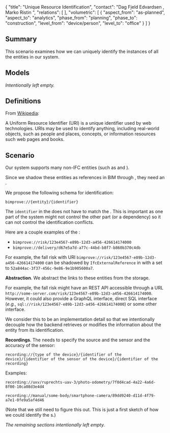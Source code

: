 <rasaeco-meta>
{
    "title": "Unique Resource Identification",
    "contact": "Dag Fjeld Edvardsen <dag.fjeld.edvardsen@catenda.no>, Marko Ristin <rist@zhaw.ch>",
    "relations": [
    ],
    "volumetric": [
        {
            "aspect_from": "as-planned", "aspect_to": "analytics",
            "phase_from": "planning", "phase_to": "construction",
            "level_from": "device/person", "level_to": "office"
        }
    ]
}
</rasaeco-meta>

## Summary

This scenario examines how we can uniquely identify the instances of all the entities in our system.

## Models

*Intentionally left empty.*

## Definitions

<def name="identifier" >

From [Wikipedia](https://en.wikipedia.org/wiki/Uniform_Resource_Identifier):

A Uniform Resource Identifier (URI) is a unique identifier used by web technologies. 
URIs may be used to identify anything, including real-world objects, such as people and places, 
concepts, or information resources such web pages and books.

</def>

## Scenario

Our system supports many non-IFC entities (such as <ref name="risk_management#risk" /> and
<ref name="on-site_logistics#delivery_update" />).

Since we shadow these entities as references in BIM through 
<ref name="evolving_plan#non_ifc_entity" />, they need an <ref name="identifier" />.

We propose the following schema for identification:

```
bimprove://{entity}/{identifier}
```  

The `identifier` in the <ref name="identifier" /> does not have to match the
<ref name="evolving_plan#guid" />. This is important as one part of the system might
not control the other part (or a dependency) so it can not control the identification conflicts.

Here are a couple examples of the <ref name="identifier" />:
* `bimprove://risk/123e4567-e89b-12d3-a456-426614174000` 
* `bimprove://delivery/d67e5a7d-a77c-44bd-b8f7-b860b370c4db`

For example, the fall risk with URI `bimprove://risk/123e4567-e89b-12d3-a456-426614174000`
can be shadowed by `IfcExternalReference` in <modelref name="evolving_plan#bim_extended" />
with a <ref name="evolving_plan#guid" /> set to `52a844ac-3f37-456c-9e86-9e1b905600a7`. 

**Abstraction**.
We abstract the links to these entities from the storage. 

For example, the fall risk might have an REST API accessible through a URL 
`http://some-server.com/risk/123e4567-e89b-12d3-a456-426614174000`.
However, it could also provide a GraphQL interface, direct SQL interface 
 (*e.g.*, `sql://risk/123e4567-e89b-12d3-a456-426614174000`) or some other interface.
 
We consider this to be an implementation detail so that we intentionally decouple how the backend
retrieves or modifies the information about the entity from its identification.


**Recordings**.
The <ref name="digital_reconstruction#recording" /> needs to specify the source and the sensor and 
the accuracy of the sensor:
```
recording://{type of the device}/{identifier of the device}/{identifier of the sensor of the device}/{identifier of the recording}
```

Examples:

```
recording://uxv/ruprechts-uav-3/photo-odometry/7f0d4cad-4a22-4a6d-8f00-10ca08d3e4d4
```

```
recording://manual/some-body/smartphone-camera/89dd9240-d11d-4f79-a7e1-0fe9a5af4d46
```

(Note that we still need to figure this out. 
This is just a first sketch of how we could identify the 
<ref name="digital_reconstruction#recording" />s.)

*The remaining sections intentionally left empty.*
